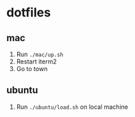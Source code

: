 # dotfiles

## mac
1. Run `./mac/up.sh`
2. Restart iterm2
3. Go to town

## ubuntu
1. Run `./ubuntu/load.sh` on local machine
